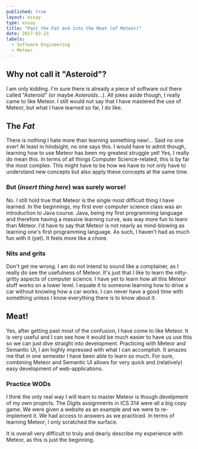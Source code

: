 ```yaml
---
published: true
layout: essay
type: essay
title: "Past the Fat and into the Meat (of Meteor)"
date: 2017-03-23
labels:
  - Software Engineering
  - Meteor
---
```


## Why not call it "Asteroid"?

I am only kidding. I'm sure there is already a piece of software out there called "Asteroid" (or maybe *Asteroids*...). All jokes aside though, I really came to like Meteor. I still would not say that I have mastered the use of Meteor, but what I have learned so far, I do like.

## The *Fat*

There is nothing I hate more than learning something new!... Said no one ever! At least in hindsight, no one says this. I would have to admit though, learning how to use Meteor has been my greatest struggle yet! Yes, I really do mean this. In terms of all things Computer Science-related, this is by far the most complex. This might have to be how we have to not only have to understand new concepts but also apply these concepts at the same time. 

### But (*insert thing here*) was surely worse!

No. I still hold true that Meteor is the *single* most difficult thing I have learned. In the beginnings, my first ever computer science class was an introduction to Java course. Java, being my first programming language and therefore having a massive learning curve, was way more fun to learn than Meteor. I'd have to say that Meteor is not nearly as mind-blowing as learning one's first programming language. As such, I haven't had as much fun with it (yet). It feels more like a chore.

### Nits and grits

Don't get me wrong. I am do not intend to sound like a complainer, as I really do see the usefulness of Meteor. It's just that I like to learn the nitty-gritty aspects of computer science. I have yet to learn how all this Meteor stuff works on a lower level. I equate it to someone learning how to drive a car without knowing how a car works. I can never have a good time with something unless I know everything there is to know about it.

## Meat!

Yes, after getting past most of the confusion, I have come to like Meteor. It is very useful and I can see how it would be much easier to have us use this so we can just dive straight into development. Practicing with Meteor and Semantic UI, I am highly impressed with what I can accomplish. It amazes me that in one semester I have been able to learn so much. For sure, combining Meteor and Semantic UI allows for very quick and (relatively) easy development of web-applications. 

### Practice WODs

I think the only real way I will learn to master Meteor is though develpment of my own projects. The Digits assignments in ICS 314 were all a big copy game. We were given a website as an example and we were to re-implement it. We had access to answers as we practiced. In terms of learning Meteor, I only scratched the surface.

It is overall very difficult to truly and dearly describe my experience with Meteor, as this is just the beginning.